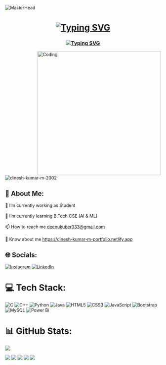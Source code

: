 ![MasterHead](https://user-images.githubusercontent.com/10498744/210012254-234538ff-d198-48aa-8964-37e6fd45d227.gif)
<h1 align="center"><a href="https://git.io/typing-svg"><img src="https://readme-typing-svg.herokuapp.com?font=Fira+Code&size=35&pause=1000&width=600&lines=Hi+👋+I'm+Dinesh+Kumar+M" alt="Typing SVG" /></a></h1>
<h3 align="center"><a href="https://git.io/typing-svg"><img src="https://readme-typing-svg.herokuapp.com?font=Fira+Code&size=25&pause=1000&width=600&lines=A+passionate+Student+From+India" alt="Typing SVG" /></a></h3>
<img align="right" alt="Coding" width="400" src="https://media.tenor.com/zzntm2_9B3gAAAAC/hacker.gif">

<!-- <img align="right" alt="Coding" width="400" src="https://img.etimg.com/thumb/msid-84146083,width-1015,height-761,imgsize-638053,resizemode-8/prime/technology-and-startups/booting-up-developer-economy-how-tech-startups-are-helping-coders-build-and-test-software-faster.jpg"> -->


<p align="left"> <img src="https://komarev.com/ghpvc/?username=dinesh-kumar-m-2002&label=Profile%20views&color=0e75b6&style=flat" alt="dinesh-kumar-m-2002" /> </p>

## 💫 About Me:
🔭 I’m currently working as Student<br><br>🌱 I’m currently learning B.Tech CSE (AI & ML)<br><br>📫 How to reach me deenukuber333@gmail.com<br><br>📄 Know about me https://dinesh-kumar-m-portfolio.netlify.app


## 🌐 Socials:
[![Instagram](https://img.shields.io/badge/Instagram-%23E4405F.svg?logo=Instagram&logoColor=white)](https://instagram.com/https://www.instagram.com/d._____k.____/) [![LinkedIn](https://img.shields.io/badge/LinkedIn-%230077B5.svg?logo=linkedin&logoColor=white)](https://linkedin.com/in/https://www.linkedin.com/in/dinesh-m2002/) 

# 💻 Tech Stack:
![C](https://img.shields.io/badge/c-%2300599C.svg?style=for-the-badge&logo=c&logoColor=white) ![C++](https://img.shields.io/badge/c++-%2300599C.svg?style=for-the-badge&logo=c%2B%2B&logoColor=white) ![Python](https://img.shields.io/badge/python-3670A0?style=for-the-badge&logo=python&logoColor=ffdd54) ![Java](https://img.shields.io/badge/java-%23ED8B00.svg?style=for-the-badge&logo=java&logoColor=white) ![HTML5](https://img.shields.io/badge/html5-%23E34F26.svg?style=for-the-badge&logo=html5&logoColor=white) ![CSS3](https://img.shields.io/badge/css3-%231572B6.svg?style=for-the-badge&logo=css3&logoColor=white) ![JavaScript](https://img.shields.io/badge/javascript-%23323330.svg?style=for-the-badge&logo=javascript&logoColor=%23F7DF1E) ![Bootstrap](https://img.shields.io/badge/bootstrap-%23563D7C.svg?style=for-the-badge&logo=bootstrap&logoColor=white) ![MySQL](https://img.shields.io/badge/mysql-%2300f.svg?style=for-the-badge&logo=mysql&logoColor=white) ![Power Bi](https://img.shields.io/badge/power_bi-F2C811?style=for-the-badge&logo=powerbi&logoColor=black) 
# 📊 GitHub Stats:

<!-- ![](https://github-readme-streak-stats.herokuapp.com/?user=dinesh-kumar-m-2002&theme=default&hide_border=false)<br/> -->
<!-- <p><img align="left" src="https://github-readme-stats.vercel.app/api/top-langs?username=dinesh-kumar-m-2002&show_icons=true&locale=en&layout=compact&theme=tokyonight" alt="dinesh-kumar-m-2002" /></p> -->

<!-- <p><img align="center" src="https://github-readme-streak-stats.herokuapp.com/?user=dinesh-kumar-m-2002&theme=tokyonight" alt="dinesh-kumar-m-2002" /></p><p>&nbsp;<img align="center" src="https://github-readme-stats.vercel.app/api?username=dinesh-kumar-m-2002&show_icons=true&locale=en&theme=tokyonight" alt="dinesh-kumar-m-2002" /></p>
<p><img align="left" src="https://github-readme-stats.vercel.app/api/top-langs?username=dinesh-kumar-m-2002&show_icons=true&locale=en&layout=compact&theme=tokyonight" alt="dinesh-kumar-m-2002" /></p>
 -->

<!-- Proudly created with GPRM ( https://gprm.itsvg.in ) -->
![](gitartwork.svg)
<!--![Snake animation](https://github.com/alex1232115/alex1232115/blob/output/github-snake.svg) -->
<!-- -- ![Snake animation](https://github.com/alex1232115/alex1232115/blob/output/github-snake.svg) -->
![](https://github-profile-summary-cards.vercel.app/api/cards/profile-details?username=dinesh-kumar-m-2002&theme=tokyonight)
![](https://github-profile-summary-cards.vercel.app/api/cards/repos-per-language?username=dinesh-kumar-m-2002&theme=tokyonight)
![](https://github-profile-summary-cards.vercel.app/api/cards/most-commit-language?username=dinesh-kumar-m-2002&theme=tokyonight)
![](https://github-profile-summary-cards.vercel.app/api/cards/stats?username=dinesh-kumar-m-2002&theme=tokyonight)
![](https://github-profile-summary-cards.vercel.app/api/cards/productive-time?username=dinesh-kumar-m-2002&theme=tokyonight)



















